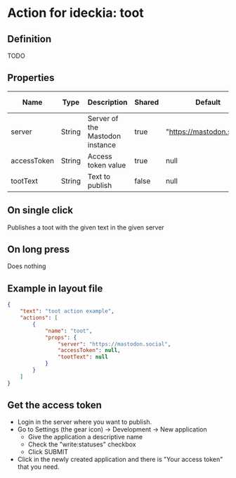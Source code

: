 # Action for ideckia: toot

## Definition

TODO

## Properties

| Name | Type | Description | Shared | Default | Possible values |
| ----- |----- | ----- | ----- | ----- | ----- |
| server | String | Server of the Mastodon instance | true | "https://mastodon.social" | null |
| accessToken | String | Access token value | true | null | null |
| tootText | String | Text to publish | false | null | null |

## On single click

Publishes a toot with the given text in the given server

## On long press

Does nothing

## Example in layout file

```json
{
    "text": "toot action example",
    "actions": [
        {
            "name": "toot",
            "props": {
                "server": "https://mastodon.social",
                "accessToken": null,
                "tootText": null
            }
        }
    ]
}
```

## Get the access token

* Login in the server where you want to publish.
* Go to Settings (the gear icon) -> Development -> New application
  * Give the application a descriptive name
  * Check the "write:statuses" checkbox
  * Click SUBMIT
* Click in the newly created application and there is "Your access token" that you need.